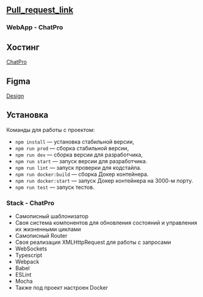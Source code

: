 ## [Pull_request_link](https://github.com/lors08-08/middle.messenger.praktikum.yandex/pull/2)

### WebApp - ChatPro

## Хостинг
[ChatPro](https://chat-pro-by-lors.netlify.app/)

## Figma
[Design](https://www.figma.com/file/HWMqeeTMv1vgLo1oMr2Kub/Chat_external_link-(Copy)?node-id=0%3A1)

## Установка

Команды для работы с проектом:

- `npm install` — установка стабильной версии,
- `npm run prod` — сборка стабильной версии,
- `npm run dev` — сборка версии для разработчика,
- `npm run start` — запуск версии для разработчика.
- `npm run lint` — запуск проверки для кодстайла.
- `npm run docker:build` — сборка Докер контейнера.
- `npm run docker:start` — запуск Докер контейнера на 3000-м порту.
- `npm run test` — запуск тестов.

### Stack - ChatPro

- Самописный шаблонизатор
- Своя система компонентов для обновления состояний и управления их жизненными циклами
- Самописный Router
- Своя реализация XMLHttpRequest для работы с запросами
- WebSockets
- Typescript
- Webpack
- Babel
- ESLint
- Mocha
- Также под проект настроен Docker
